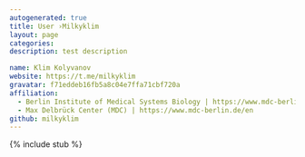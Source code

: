 ```yaml
---
autogenerated: true
title: User ›Milkyklim
layout: page
categories: 
description: test description

name: Klim Kolyvanov
website: https://t.me/milkyklim
gravatar: f71eddeb16fb5a8c04e7ffa71cbf720a
affiliation:
  - Berlin Institute of Medical Systems Biology | https://www.mdc-berlin.de/13800178/en/bimsb
  - Max Delbrück Center (MDC) | https://www.mdc-berlin.de/en
github: milkyklim
---
```

{% include stub %}

